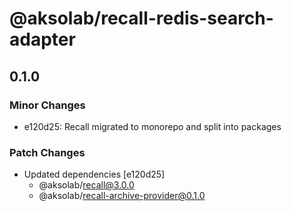 # @aksolab/recall-redis-search-adapter

## 0.1.0

### Minor Changes

- e120d25: Recall migrated to monorepo and split into packages

### Patch Changes

- Updated dependencies [e120d25]
  - @aksolab/recall@3.0.0
  - @aksolab/recall-archive-provider@0.1.0
